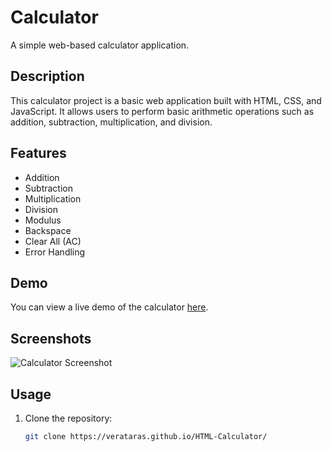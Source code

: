 # Calculator

A simple web-based calculator application.

## Description

This calculator project is a basic web application built with HTML, CSS, and JavaScript. It allows users to perform basic arithmetic operations such as addition, subtraction, multiplication, and division.

## Features

- Addition
- Subtraction
- Multiplication
- Division
- Modulus
- Backspace
- Clear All (AC)
- Error Handling

## Demo

You can view a live demo of the calculator [here](https://verataras.github.io/HTML-Calculator/).

## Screenshots

![Calculator Screenshot](https://github.com/VeraTaras/HTML-Calculator.git)

## Usage

1. Clone the repository:

   ```bash
   git clone https://verataras.github.io/HTML-Calculator/
